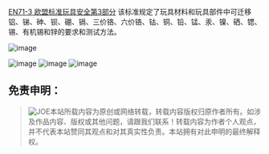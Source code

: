 [EN71-3 欧盟标准玩具安全第3部分](https://www.doc88.com/p-89416909645449.html)
该标准规定了玩具材料和玩具部件中可迁移铝、锑、砷、钡、硼、镉、三价铬、六价铬、钴、铜、铅、锰、汞、镍、硒、锶、锡、有机锡和锌的要求和测试方法。

![image](https://github.com/user-attachments/assets/efe057ed-39eb-447f-bd38-7870f6f9eff6)

![image](https://github.com/user-attachments/assets/5cbb78ee-8e95-4cec-9d6d-40c7fae08b23)
![image](https://github.com/user-attachments/assets/99533f4c-4f4d-4612-b850-2b7017adafa1)
![image](https://github.com/user-attachments/assets/58449361-9ba3-4dd7-9371-e208fd79c492)


## 免责申明：
> ![JOE](https://github.com/user-attachments/assets/8e3980da-e615-4710-a4f3-7a5eea566394)本站所载内容为原创或网络转载，转载内容版权归原作者所有。如涉及作品内容、版权或其他问题，请跟我们联系！转载内容为作者个人观点，并不代表本站赞同其观点和对其真实性负责。本站拥有对此申明的最终解释权。